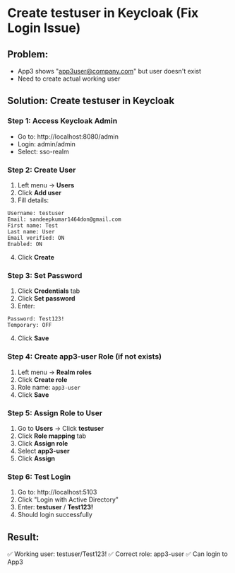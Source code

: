 # Create testuser in Keycloak (Fix Login Issue)

## Problem: 
- App3 shows "app3user@company.com" but user doesn't exist
- Need to create actual working user

## Solution: Create testuser in Keycloak

### Step 1: Access Keycloak Admin
- Go to: http://localhost:8080/admin
- Login: admin/admin
- Select: sso-realm

### Step 2: Create User
1. Left menu → **Users**
2. Click **Add user**
3. Fill details:
```
Username: testuser
Email: sandeepkumar1464don@gmail.com
First name: Test
Last name: User
Email verified: ON
Enabled: ON
```
4. Click **Create**

### Step 3: Set Password
1. Click **Credentials** tab
2. Click **Set password**
3. Enter:
```
Password: Test123!
Temporary: OFF
```
4. Click **Save**

### Step 4: Create app3-user Role (if not exists)
1. Left menu → **Realm roles**
2. Click **Create role**
3. Role name: `app3-user`
4. Click **Save**

### Step 5: Assign Role to User
1. Go to **Users** → Click **testuser**
2. Click **Role mapping** tab
3. Click **Assign role**
4. Select **app3-user**
5. Click **Assign**

### Step 6: Test Login
1. Go to: http://localhost:5103
2. Click "Login with Active Directory"
3. Enter: **testuser** / **Test123!**
4. Should login successfully

## Result:
✅ Working user: testuser/Test123!
✅ Correct role: app3-user
✅ Can login to App3